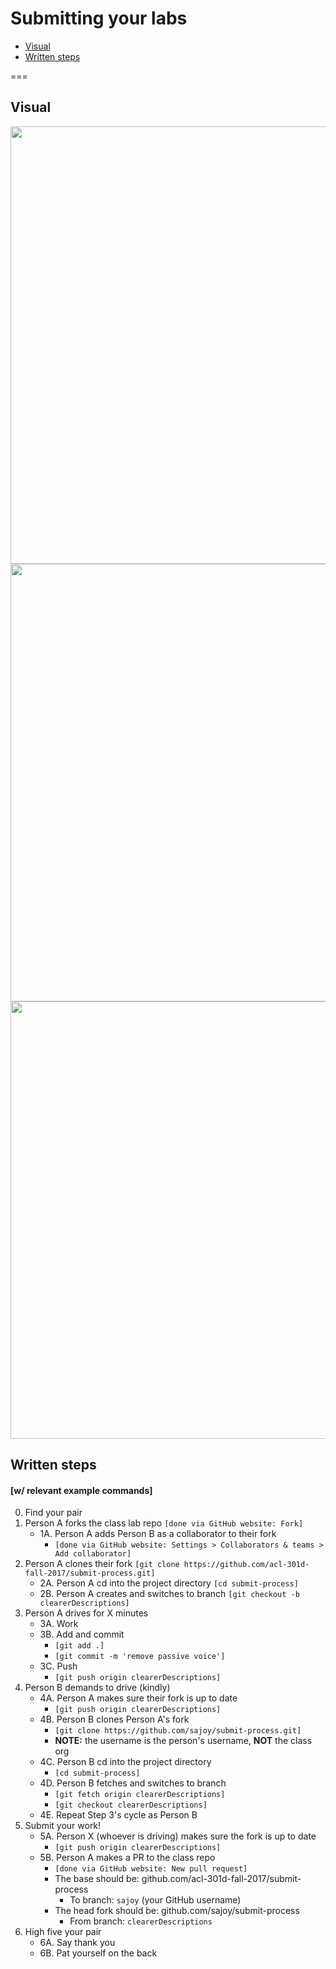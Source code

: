 # Submitting your labs

- [Visual](#Visual)
- [Written steps](#Written-steps)

===

## Visual
<img src="steps1-2.jpg" width="700px">
<br>
<img src="steps3-4.jpg" width="700px">
<br>
<img src="steps5-6.jpg" width="700px">

## Written steps
#### [w/ relevant example commands]

0. Find your pair
1. Person A forks the class lab repo `[done via GitHub website: Fork]`
    * 1A. Person A adds Person B as a collaborator to their fork
        *  `[done via GitHub website: Settings > Collaborators & teams > Add collaborator]`
2. Person A clones their fork  `[git clone https://github.com/acl-301d-fall-2017/submit-process.git]`
    * 2A. Person A cd into the project directory `[cd submit-process]`
    * 2B. Person A creates and switches to branch `[git checkout -b clearerDescriptions]`
3. Person A drives for X minutes
    * 3A. Work
    * 3B. Add and commit
        * `[git add .]`
        * `[git commit -m 'remove passive voice']`
    * 3C. Push
        * `[git push origin clearerDescriptions]`
4. Person B demands to drive (kindly)
    * 4A. Person A makes sure their fork is up to date
        * `[git push origin clearerDescriptions]`
    * 4B. Person B clones Person A's fork
        * `[git clone https://github.com/sajoy/submit-process.git]`
        * **NOTE:** the username is the person's username, **NOT** the class org
    * 4C. Person B cd into the project directory
        * `[cd submit-process]`
    * 4D. Person B fetches and switches to branch
        *  `[git fetch origin clearerDescriptions]`
        *  `[git checkout clearerDescriptions]`
    * 4E. Repeat Step 3's cycle as Person B
5. Submit your work!
    * 5A. Person X (whoever is driving) makes sure the fork is up to date
        * `[git push origin clearerDescriptions]`
    * 5B. Person A makes a PR to the class repo
        * `[done via GitHub website: New pull request]`
        * The base should be: github.com/acl-301d-fall-2017/submit-process
            * To branch: `sajoy` (your GitHub username)
        * The head fork should be: github.com/sajoy/submit-process
            * From branch: `clearerDescriptions`
6. High five your pair
    * 6A. Say thank you
    * 6B. Pat yourself on the back